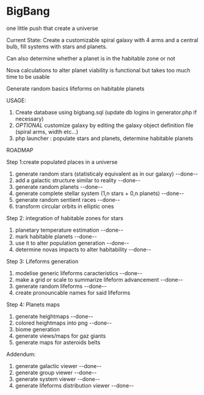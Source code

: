 # BigBang
one little push that create a universe

Current State:
Create a customizable spiral galaxy with 4 arms and a central bulb, fill systems with stars and planets.

Can also determine whether a planet is in the habitable zone or not

Nova calculations to alter planet viability is functional but takes too much time to be usable

Generate random basics lifeforms on habitable planets


USAGE:
1) Create database using bigbang.sql (update db logins in generator.php if necessary) 
2) *OPTIONAL* customize galaxy by editing the galaxy object definition file (spiral arms, width etc...)
3) php launcher : populate stars and planets, determine habitable planets

ROADMAP

Step 1:create populated places in a universe 

1) generate random stars (statisticaly equivalent as in our galaxy) --done--
2) add a galactic structure similar to reality --done--
3) generate random planets --done--
4) generate complete stellar system (1,n stars + 0,n planets) --done--
5) generate random sentient races --done--
6) transform circular orbits in elliptic ones 

Step 2: integration of habitable zones for stars 

1) planetary temperature estimation --done--
2) mark habitable planets --done--
3) use it to alter population generation --done--
4) determine novas impacts to alter habitability --done--

Step 3: Lifeforms generation
1) modelise generic lifeforms caracteristics --done--
2) make a grid or scale to summarize lifeform advancement --done--
3) generate random lifeforms --done--
4) create pronouncable names for said lifeforms 

Step 4: Planets maps
1) generate heightmaps --done--
2) colored heightmaps into png --done--
3) biome generation
4) generate views/maps for gaz giants
5) generate maps for asteroids belts

Addendum:
1) generate galactic viewer --done--
2) generate group viewer --done--
3) generate system viewer --done--
4) generate lifeforms distribution viewer --done--

